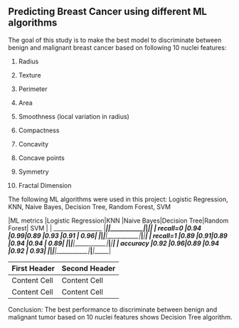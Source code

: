 ## Predicting Breast Cancer using different ML algorithms

The goal of this study is to make the best model to discriminate between benign and malignant breast cancer based on following 10
nuclei features:

1. Radius 

2. Texture

3. Perimeter

4. Area

5. Smoothness (local variation in radius)

6. Compactness

7. Concavity

8. Concave points

9. Symmetry

10. Fractal Dimension

The following ML algorithms were used in this project: Logistic Regression, KNN, Naive Bayes, Decision Tree, Random Forest, SVM

|ML metrics         |Logistic Regression|KNN |Naive Bayes|Decision Tree|Random Forest|	SVM |
| _________________ |___________________|____|___________|_____________|_____________|______|
| recall=0          |0.94               |0.99|0.89	     |0.93	       |0.91	       |  0.96|
|___________________|___________________|____|___________|_____________|_____________|______|
| recall=1          |0.89               |0.91|0.89	     |0.94	       |0.94	       |  0.89|
|___________________|___________________|____|___________|_____________|_____________|______|
| accuracy          |0.92               |0.96|0.89	     |0.94	       |0.92	       |  0.93|
|___________________|___________________|____|___________|_____________|_____________|______|

| First Header  | Second Header |
| ------------- | ------------- |
| Content Cell  | Content Cell  |
| Content Cell  | Content Cell  |

Conclusion: The best performance to discriminate between benign and malignant tumor based on 10 nuclei features shows
Decision Tree algorithm.
